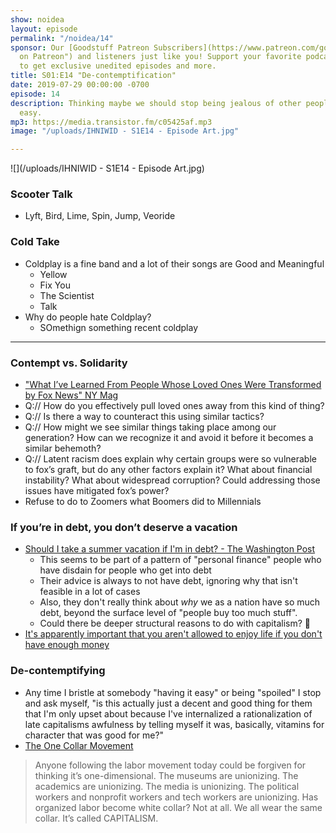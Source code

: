 ```yaml
---
show: noidea
layout: episode
permalink: "/noidea/14"
sponsor: Our [Goodstuff Patreon Subscribers](https://www.patreon.com/goodstuff "Goodstuff
  on Patreon") and listeners just like you! Support your favorite podcasts directly
  to get exclusive unedited episodes and more.
title: S01:E14 "De-contemptification"
date: 2019-07-29 00:00:00 -0700
episode: 14
description: Thinking maybe we should stop being jealous of other people having it
  easy.
mp3: https://media.transistor.fm/c05425af.mp3
image: "/uploads/IHNIWID - S1E14 - Episode Art.jpg"

---
```

![](/uploads/IHNIWID - S1E14 - Episode Art.jpg)

### Scooter Talk

* Lyft, Bird, Lime, Spin, Jump, Veoride

### Cold Take

* Coldplay is a fine band and a lot of their songs are Good and Meaningful
  * Yellow
  * Fix You
  * The Scientist
  * Talk
* Why do people hate Coldplay?
  * SOmethign something recent coldplay

***

### Contempt vs. Solidarity

* ["What I’ve Learned From People Whose Loved Ones Were Transformed by Fox News" NY Mag](http://nymag.com/intelligencer/2019/04/i-gathered-stories-of-people-transformed-by-fox-news.html)
* Q:// How do you effectively pull loved ones away from this kind of thing?
* Q:// Is there a way to counteract this using similar tactics?
* Q:// How might we see similar things taking place among our generation? How can we recognize it and avoid it before it becomes a similar behemoth?
* Q:// Latent racism does explain why certain groups were so vulnerable to fox’s graft, but do any other factors explain it? What about financial instability? What about widespread corruption? Could addressing those issues have mitigated fox’s power?
* Refuse to do to Zoomers what Boomers did to Millennials

### If you’re in debt, you don’t deserve a vacation

* [Should I take a summer vacation if I'm in debt? - The Washington Post](https://www.washingtonpost.com/business/2019/04/25/no-if-youre-debt-you-dont-deserve-vacation/?utm_term=.0d926b2016be)
  * This seems to be part of a pattern of "personal finance" people who have disdain for people who get into debt
  * Their advice is always to not have debt, ignoring why that isn't feasible in a lot of cases
  * Also, they don't really think about _why_ we as a nation have so much debt, beyond the surface level of "people buy too much stuff".
  * Could there be deeper structural reasons to do with capitalism? 🤔
* [It's apparently important that you aren't allowed to enjoy life if you don't have enough money](https://twitter.com/SingletaryM/status/1121903977027788800 "https://twitter.com/SingletaryM/status/1121903977027788800")

### De-contemptifying

* Any time I bristle at somebody "having it easy" or being "spoiled" I stop and ask myself, "is this actually just a decent and good thing for them that I'm only upset about because I've internalized a rationalization of late capitalisms awfulness by telling myself it was, basically, vitamins for character that was good for me?"
* [The One Collar Movement](https://splinternews.com/the-one-collar-movement-1834217129)

> Anyone following the labor movement today could be forgiven for thinking it’s one-dimensional. The museums are unionizing. The academics are unionizing. The media is unionizing. The political workers and nonprofit workers and tech workers are unionizing. Has organized labor become white collar? Not at all. We all wear the same collar. It’s called CAPITALISM.